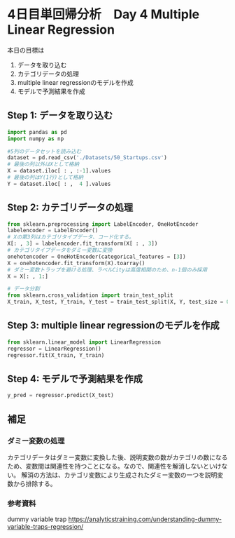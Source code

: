 # 4日目単回帰分析　Day 4 Multiple Linear Regression

本日の目標は
1. データを取り込む
2. カテゴリデータの処理
3. multiple linear regressionのモデルを作成
4. モデルで予測結果を作成

## Step 1: データを取り込む
```python
import pandas as pd
import numpy as np

#5列のデータセットを読み込む
dataset = pd.read_csv('./Datasets/50_Startups.csv')
# 最後の列以外はXとして格納
X = dataset.iloc[ : , :-1].values
# 最後の列はY(1行)として格納
Y = dataset.iloc[ : ,  4 ].values
```

## Step 2: カテゴリデータの処理
```python
from sklearn.preprocessing import LabelEncoder, OneHotEncoder
labelencoder = LabelEncoder()
# Xの第3列はカテゴリタイプデータ、コード化する。
X[: , 3] = labelencoder.fit_transform(X[ : , 3])
# カテゴリタイプデータをダミー変数に変換
onehotencoder = OneHotEncoder(categorical_features = [3])
X = onehotencoder.fit_transform(X).toarray()
# ダミー変数トラップを避ける処理、ラベルCityは高度相関のため、n-1個のみ採用
X = X[: , 1:]

# データ分割
from sklearn.cross_validation import train_test_split
X_train, X_test, Y_train, Y_test = train_test_split(X, Y, test_size = 0.2, random_state = 0)
```

## Step 3: multiple linear regressionのモデルを作成
```python
from sklearn.linear_model import LinearRegression
regressor = LinearRegression()
regressor.fit(X_train, Y_train)
```
## Step 4: モデルで予測結果を作成
```python
y_pred = regressor.predict(X_test)

```

## 補足
### ダミー変数の処理
カテゴリデータはダミー変数に変換した後、説明変数の数がカテゴリの数になるため、変数間は関連性を持つことになる。なので、関連性を解消しないといけない。
解消の方法は、カテゴリ変数により生成されたダミー変数の一つを説明変数から排除する。

### 参考資料
dummy variable trap https://analyticstraining.com/understanding-dummy-variable-traps-regression/
